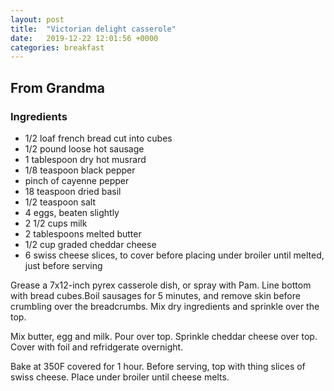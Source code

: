 ```yaml
---
layout: post
title:  "Victorian delight casserole"
date:   2019-12-22 12:01:56 +0000
categories: breakfast
---
```


## From Grandma
### Ingredients
* 1/2 loaf french bread cut into cubes
* 1/2 pound loose hot sausage
* 1 tablespoon dry hot musrard
* 1/8 teaspoon black pepper
* pinch of cayenne pepper
* 18 teaspoon dried basil
* 1/2 teaspoon salt
* 4 eggs, beaten slightly
* 2 1/2 cups milk
* 2 tablespoons melted butter
* 1/2 cup graded cheddar cheese
* 6 swiss cheese slices, to cover before placing under broiler until melted, just before serving


Grease a 7x12-inch pyrex casserole dish, or spray with Pam. Line bottom with bread cubes.Boil sausages for 5 minutes, and remove skin before crumbling over the breadcrumbs. Mix dry ingredients and sprinkle over the top.

 Mix butter, egg and milk. Pour over top. Sprinkle cheddar cheese over top. Cover with foil and refridgerate overnight.

Bake at 350F covered for 1 hour. Before serving, top with thing slices of swiss cheese. Place under broiler until cheese melts.
